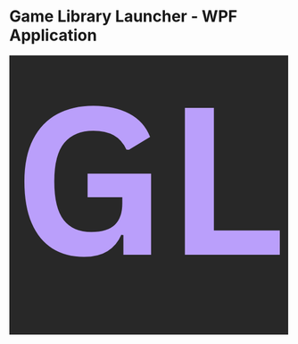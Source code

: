# Game Library Launcher - WPF Application
!["This is a simple Logo"](\Game_Library\Assets\Logo.png "Logo")

